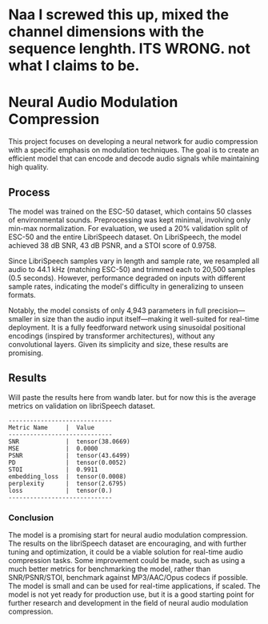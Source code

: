 # Naa I screwed this up, mixed the channel dimensions with the sequence lenghth. ITS WRONG. not what I claims to be.
# Neural Audio Modulation Compression

This project focuses on developing a neural network for audio compression with a specific emphasis on modulation techniques. The goal is to create an efficient model that can encode and decode audio signals while maintaining high quality.

## Process
The model was trained on the ESC-50 dataset, which contains 50 classes of environmental sounds. Preprocessing was kept minimal, involving only min-max normalization. For evaluation, we used a 20% validation split of ESC-50 and the entire LibriSpeech dataset. On LibriSpeech, the model achieved 38 dB SNR, 43 dB PSNR, and a STOI score of 0.9758.

Since LibriSpeech samples vary in length and sample rate, we resampled all audio to 44.1 kHz (matching ESC-50) and trimmed each to 20,500 samples (0.5 seconds). However, performance degraded on inputs with different sample rates, indicating the model's difficulty in generalizing to unseen formats.

Notably, the model consists of only 4,943 parameters in full precision—smaller in size than the audio input itself—making it well-suited for real-time deployment. It is a fully feedforward network using sinusoidal positional encodings (inspired by transformer architectures), without any convolutional layers. Given its simplicity and size, these results are promising.


## Results
Will paste the results here from wandb later. but for now this is the average metrics on validation on libriSpeech dataset.

```
-----------------------------
Metric Name     |  Value
-----------------------------
SNR             |  tensor(38.0669)
MSE             |  0.0000
PSNR            |  tensor(43.6499)
PD              |  tensor(0.0052)
STOI            |  0.9911
embedding_loss  |  tensor(0.0008)
perplexity      |  tensor(2.6795)
loss            |  tensor(0.)
-----------------------------
```


### Conclusion

The model is a promising start for neural audio modulation compression. The results on the libriSpeech dataset are encouraging, and with further tuning and optimization, it could be a viable solution for real-time audio compression tasks. Some improvement could be made, such as using a much better metrics for benchmarking the model, rather than SNR/PSNR/STOI, benchmark against MP3/AAC/Opus codecs if possible.
The model is small and can be used for real-time applications, if scaled. The model is not yet ready for production use, but it is a good starting point for further research and development in the field of neural audio modulation compression.  
